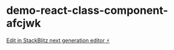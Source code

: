 # demo-react-class-component-afcjwk

[Edit in StackBlitz next generation editor ⚡️](https://stackblitz.com/~/github.com/Ravi23102001/demo-react-class-component-afcjwk)